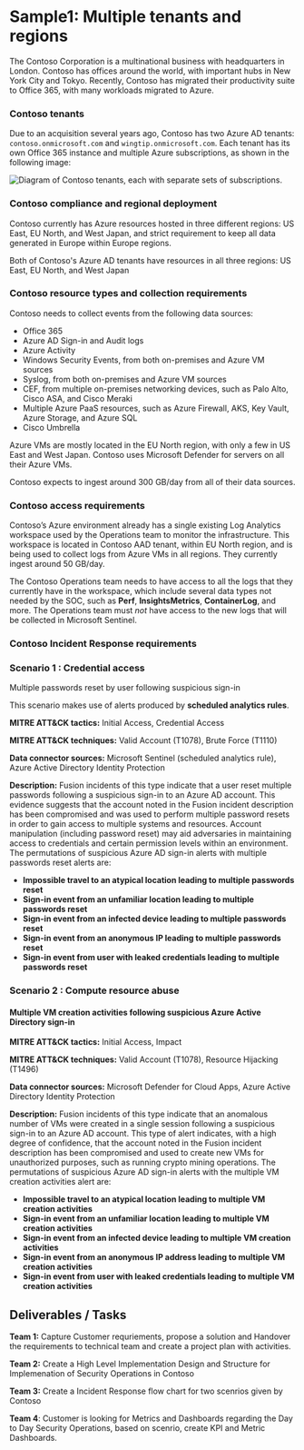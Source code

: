 # Sample1: Multiple tenants and regions

The Contoso Corporation is a multinational business with headquarters in London. Contoso has offices around the world, with important hubs in New York City and Tokyo. Recently, Contoso has migrated their productivity suite to Office 365, with many workloads migrated to Azure.

### Contoso tenants

Due to an acquisition several years ago, Contoso has two Azure AD tenants: `contoso.onmicrosoft.com` and `wingtip.onmicrosoft.com`. Each tenant has its own Office 365 instance and multiple Azure subscriptions, as shown in the following image:

![Diagram of Contoso tenants, each with separate sets of subscriptions.](https://docs.microsoft.com/en-us/azure/sentinel/media/best-practices/contoso-tenants.png)

### Contoso compliance and regional deployment

Contoso currently has Azure resources hosted in three different regions: US East, EU North, and West Japan, and strict requirement to keep all data generated in Europe within Europe regions.

Both of Contoso's Azure AD tenants have resources in all three regions: US East, EU North, and West Japan

### Contoso resource types and collection requirements

Contoso needs to collect events from the following data sources:

* Office 365
* Azure AD Sign-in and Audit logs
* Azure Activity
* Windows Security Events, from both on-premises and Azure VM sources
* Syslog, from both on-premises and Azure VM sources
* CEF, from multiple on-premises networking devices, such as Palo Alto, Cisco ASA, and Cisco Meraki
* Multiple Azure PaaS resources, such as Azure Firewall, AKS, Key Vault, Azure Storage, and Azure SQL
* Cisco Umbrella

Azure VMs are mostly located in the EU North region, with only a few in US East and West Japan. Contoso uses Microsoft Defender for servers on all their Azure VMs.

Contoso expects to ingest around 300 GB/day from all of their data sources.

### Contoso access requirements

Contoso’s Azure environment already has a single existing Log Analytics workspace used by the Operations team to monitor the infrastructure. This workspace is located in Contoso AAD tenant, within EU North region, and is being used to collect logs from Azure VMs in all regions. They currently ingest around 50 GB/day.

The Contoso Operations team needs to have access to all the logs that they currently have in the workspace, which include several data types not needed by the SOC, such as **Perf**, **InsightsMetrics**, **ContainerLog**, and more. The Operations team must _not_ have access to the new logs that will be collected in Microsoft Sentinel.

### Contoso Incident Response requirements

### **Scenario 1 : Credential access**

Multiple passwords reset by user following suspicious sign-in

This scenario makes use of alerts produced by **scheduled analytics rules**.

**MITRE ATT\&CK tactics:** Initial Access, Credential Access

**MITRE ATT\&CK techniques:** Valid Account (T1078), Brute Force (T1110)

**Data connector sources:** Microsoft Sentinel (scheduled analytics rule), Azure Active Directory Identity Protection

**Description:** Fusion incidents of this type indicate that a user reset multiple passwords following a suspicious sign-in to an Azure AD account. This evidence suggests that the account noted in the Fusion incident description has been compromised and was used to perform multiple password resets in order to gain access to multiple systems and resources. Account manipulation (including password reset) may aid adversaries in maintaining access to credentials and certain permission levels within an environment. The permutations of suspicious Azure AD sign-in alerts with multiple passwords reset alerts are:

* **Impossible travel to an atypical location leading to multiple passwords reset**
* **Sign-in event from an unfamiliar location leading to multiple passwords reset**
* **Sign-in event from an infected device leading to multiple passwords reset**
* **Sign-in event from an anonymous IP leading to multiple passwords reset**
* **Sign-in event from user with leaked credentials leading to multiple passwords reset**

### **Scenario 2 :** Compute resource abuse

#### Multiple VM creation activities following suspicious Azure Active Directory sign-in <a href="#multiple-vm-creation-activities-following-suspicious-azure-active-directory-sign-in" id="multiple-vm-creation-activities-following-suspicious-azure-active-directory-sign-in"></a>

**MITRE ATT\&CK tactics:** Initial Access, Impact

**MITRE ATT\&CK techniques:** Valid Account (T1078), Resource Hijacking (T1496)

**Data connector sources:** Microsoft Defender for Cloud Apps, Azure Active Directory Identity Protection

**Description:** Fusion incidents of this type indicate that an anomalous number of VMs were created in a single session following a suspicious sign-in to an Azure AD account. This type of alert indicates, with a high degree of confidence, that the account noted in the Fusion incident description has been compromised and used to create new VMs for unauthorized purposes, such as running crypto mining operations. The permutations of suspicious Azure AD sign-in alerts with the multiple VM creation activities alert are:

* **Impossible travel to an atypical location leading to multiple VM creation activities**
* **Sign-in event from an unfamiliar location leading to multiple VM creation activities**
* **Sign-in event from an infected device leading to multiple VM creation activities**
* **Sign-in event from an anonymous IP address leading to multiple VM creation activities**
* **Sign-in event from user with leaked credentials leading to multiple VM creation activities**

## Deliverables / Tasks

**Team 1:** Capture Customer requriements, propose a solution and Handover the requirements to technical team and create a project plan with activities.&#x20;

**Team 2:** Create a High Level Implementation Design and Structure for Implemenation of Security Operations in Contoso

**Team 3:** Create a Incident Response flow chart for two scenrios given by Contoso

**Team 4**: Customer is looking for Metrics and Dashboards regarding the Day to Day Security Operations, based on scenrio, create KPI and Metric Dashboards.
